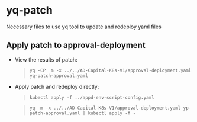 # yq-patch

Necessary files to use yq tool to update and redeploy yaml files

## Apply patch to approval-deployment
- View the results of patch:

  >`yq -CP  m -x ../../AD-Capital-K8s-V1/approval-deployment.yaml yq-patch-approval.yaml`

- Apply patch and redeploy directly:

  >`kubectl apply -f ../appd-env-script-config.yaml`

  >`yq  m -x ../../AD-Capital-K8s-V1/approval-deployment.yaml yp-patch-approval.yaml | kubectl apply -f -`


